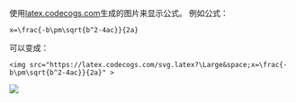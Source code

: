 使用[latex.codecogs.com](latex.codecogs.com)生成的图片来显示公式。
例如公式：
```
x=\frac{-b\pm\sqrt{b^2-4ac}}{2a}
```
可以变成：
```
<img src="https://latex.codecogs.com/svg.latex?\Large&space;x=\frac{-b\pm\sqrt{b^2-4ac}}{2a}" >
```

<img src="https://latex.codecogs.com/svg.latex?\Large&space;x=\frac{-b\pm\sqrt{b^2-4ac}}{2a}" >
